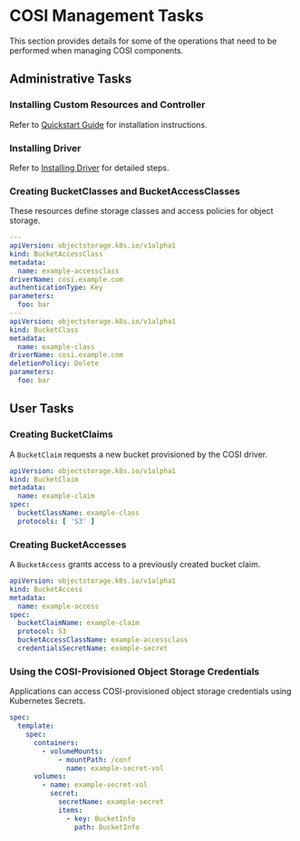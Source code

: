 # COSI Management Tasks

This section provides details for some of the operations that need to be performed when managing COSI components.

## Administrative Tasks

### Installing Custom Resources and Controller

Refer to [Quickstart Guide](./quickstart.md) for installation instructions.

### Installing Driver

Refer to [Installing Driver](./installing-driver.md) for detailed steps.

### Creating BucketClasses and BucketAccessClasses

These resources define storage classes and access policies for object storage.

```yaml
---
apiVersion: objectstorage.k8s.io/v1alpha1
kind: BucketAccessClass
metadata:
  name: example-accessclass
driverName: cosi.example.com
authenticationType: Key
parameters:
  foo: bar
---
apiVersion: objectstorage.k8s.io/v1alpha1
kind: BucketClass
metadata:
  name: example-class
driverName: cosi.example.com
deletionPolicy: Delete
parameters:
  foo: bar
```

## User Tasks

### Creating BucketClaims

A `BucketClaim` requests a new bucket provisioned by the COSI driver.

```yaml
apiVersion: objectstorage.k8s.io/v1alpha1
kind: BucketClaim
metadata:
  name: example-claim
spec:
  bucketClassName: example-class
  protocols: [ 'S3' ]
```

### Creating BucketAccesses

A `BucketAccess` grants access to a previously created bucket claim.

```yaml
apiVersion: objectstorage.k8s.io/v1alpha1
kind: BucketAccess
metadata:
  name: example-access
spec:
  bucketClaimName: example-claim
  protocol: S3
  bucketAccessClassName: example-accessclass
  credentialsSecretName: example-secret
```

### Using the COSI-Provisioned Object Storage Credentials

Applications can access COSI-provisioned object storage credentials using Kubernetes Secrets.

```yaml
spec:
  template:
    spec:
      containers:
        - volumeMounts:
            - mountPath: /conf
              name: example-secret-vol
      volumes:
        - name: example-secret-vol
          secret:
            secretName: example-secret
            items:
              - key: BucketInfo
                path: BucketInfo
```
